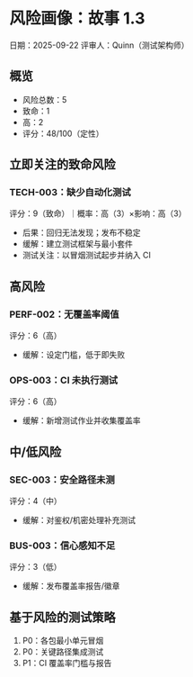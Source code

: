 # 风险画像：故事 1.3

日期：2025-09-22
评审人：Quinn（测试架构师）

## 概览

- 风险总数：5
- 致命：1
- 高：2
- 评分：48/100（定性）

## 立即关注的致命风险

### TECH-003：缺少自动化测试
评分：9（致命）｜概率：高（3）×影响：高（3）
- 后果：回归无法发现；发布不稳定
- 缓解：建立测试框架与最小套件
- 测试关注：以冒烟测试起步并纳入 CI

## 高风险

### PERF-002：无覆盖率阈值
评分：6（高）
- 缓解：设定门槛，低于即失败

### OPS-003：CI 未执行测试
评分：6（高）
- 缓解：新增测试作业并收集覆盖率

## 中/低风险

### SEC-003：安全路径未测
评分：4（中）
- 缓解：对鉴权/机密处理补充测试

### BUS-003：信心感知不足
评分：3（低）
- 缓解：发布覆盖率报告/徽章

## 基于风险的测试策略

1. P0：各包最小单元冒烟
2. P0：关键路径集成测试
3. P1：CI 覆盖率门槛与报告
